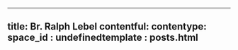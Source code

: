 ---
title: Br. Ralph Lebel
contentful:
  contentype: 
space_id : undefinedtemplate : posts.html
------